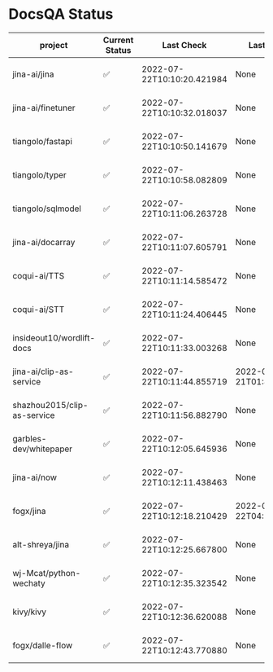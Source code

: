 # DocsQA Status

|          project          |Current Status|        Last Check        |      Last Downtime       |                      % Uptime                       |
|---------------------------|--------------|--------------------------|--------------------------|-----------------------------------------------------|
|jina-ai/jina               |✅            |2022-07-22T10:10:20.421984|None                      |100.0 (since 2022-07-20 17:11:38.421227)             |
|jina-ai/finetuner          |✅            |2022-07-22T10:10:32.018037|None                      |100.0 (since 2022-07-20 17:11:38.421227)             |
|tiangolo/fastapi           |✅            |2022-07-22T10:10:50.141679|None                      |100.0 (since 2022-07-20 17:11:38.421227)             |
|tiangolo/typer             |✅            |2022-07-22T10:10:58.082809|None                      |100.0 (since 2022-07-20 17:11:38.421227)             |
|tiangolo/sqlmodel          |✅            |2022-07-22T10:11:06.263728|None                      |100.0 (since 2022-07-20 17:11:38.421227)             |
|jina-ai/docarray           |✅            |2022-07-22T10:11:07.605791|None                      |100.0 (since 2022-07-20 17:11:38.421227)             |
|coqui-ai/TTS               |✅            |2022-07-22T10:11:14.585472|None                      |100.0 (since 2022-07-20 17:11:38.421227)             |
|coqui-ai/STT               |✅            |2022-07-22T10:11:24.406445|None                      |100.0 (since 2022-07-20 17:11:38.421227)             |
|insideout10/wordlift-docs  |✅            |2022-07-22T10:11:33.003268|None                      |100.0 (since 2022-07-20 17:11:38.421227)             |
|jina-ai/clip-as-service    |✅            |2022-07-22T10:11:44.855719|2022-07-21T01:43:26.228623|49.828448191353786 (since 2022-07-20 17:11:38.421227)|
|shazhou2015/clip-as-service|✅            |2022-07-22T10:11:56.882790|None                      |100.0 (since 2022-07-20 17:11:38.421227)             |
|garbles-dev/whitepaper     |✅            |2022-07-22T10:12:05.645936|None                      |100.0 (since 2022-07-22 05:15:25.212266)             |
|jina-ai/now                |✅            |2022-07-22T10:12:11.438463|None                      |100.0 (since 2022-07-20 17:11:38.421227)             |
|fogx/jina                  |✅            |2022-07-22T10:12:18.210429|2022-07-22T04:27:22.362299|95.68902170185666 (since 2022-07-20 17:11:38.421227) |
|alt-shreya/jina            |✅            |2022-07-22T10:12:25.667800|None                      |100.0 (since 2022-07-20 17:11:38.421227)             |
|wj-Mcat/python-wechaty     |✅            |2022-07-22T10:12:35.323542|None                      |100.0 (since 2022-07-20 17:11:38.421227)             |
|kivy/kivy                  |✅            |2022-07-22T10:12:36.620088|None                      |100.0 (since 2022-07-20 17:11:38.421227)             |
|fogx/dalle-flow            |✅            |2022-07-22T10:12:43.770880|None                      |100.0 (since 2022-07-20 17:11:38.421227)             |
